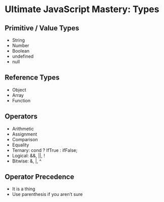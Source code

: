 # Ultimate JavaScript Mastery: Types

## Primitive / Value Types
- String
- Number
- Boolean
- undefined
- null

## Reference Types
- Object
- Array
- Function

## Operators
- Arithmetic
- Assignment
- Comparison
- Equality
- Ternary: cond ? IfTrue : ifFalse;
- Logical: &&, ||, !
- Bitwise: &, |, ^

## Operator Precedence
- It is a thing
- Use parenthesis if you aren’t sure
